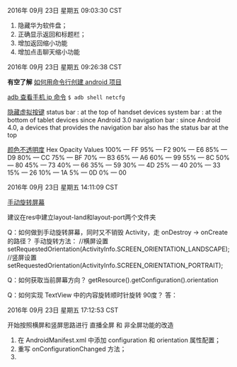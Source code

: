 
2016年 09月 23日 星期五 09:03:30 CST

1. 隐藏华为软件盘；
2. 正确显示返回和标题栏；
3. 增加返回缩小功能
4. 增加点击聊天缩小功能


2016年 09月 23日 星期五 09:26:38 CST

**有空了解**
[如何用命令行创建 android 项目](http://stackoverflow.com/questions/20801042/how-to-create-android-project-with-gradle-from-command-line)

[adb 查看手机 ip 命令](http://blog.csdn.net/love__coder/article/details/7459811)
`$ adb shell netcfg`

[隐藏虚拟按键](http://blog.sina.com.cn/s/blog_75992b660101kzdj.htm)
status bar : at the top of handset devices
system bar : at the bottom of tablet devices since Android 3.0
navigation bar : since Android 4.0, a devices that provides the navigation bar also has the status bar at the top

[颜色不透明度](http://stackoverflow.com/questions/5445085/understanding-colors-in-android-6-characters)
Hex Opacity Values
    100% — FF
    95% — F2
    90% — E6
    85% — D9
    80% — CC
    75% — BF
    70% — B3
    65% — A6
    60% — 99
    55% — 8C
    50% — 80
    45% — 73
    40% — 66
    35% — 59
    30% — 4D
    25% — 40
    20% — 33
    15% — 26
    10% — 1A
    5% — 0D
    0% — 00

2016年 09月 23日 星期五 14:11:09 CST

[手动旋转屏幕](http://www.jb51.net/article/64735.htm)

建议在res中建立layout-land和layout-port两个文件夹

Q：如何做到手动旋转屏幕，同时又不销毁 Activity，走 onDestroy -> onCreate 的路径？
手动旋转方法：
//横屏设置
setRequestedOrientation(ActivityInfo.SCREEN_ORIENTATION_LANDSCAPE);
//竖屏设置
setRequestedOrientation(ActivityInfo.SCREEN_ORIENTATION_PORTRAIT);

Q：如何获取当前屏幕方向？
getResource().getConfiguration().orientation

Q：如何实现 TextView 中的内容旋转顺时针旋转 90度？
答：

2016年 09月 23日 星期五 17:12:53 CST

开始按照横屏和竖屏思路进行 直播全屏 和 非全屏功能的改造

1. 在 AndroidManifest.xml 中添加 configuration 和 orientation 属性配置；
2. 重写 onConfigurationChanged 方法；
3. 















